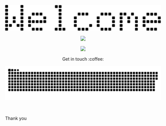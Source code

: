 <br>
<br>

<p align="center">
  <img src="./welcome.svg"/>
</p>


<p align="center">
  <img src="https://readme-typing-svg.herokuapp.com/?lines=+Nice+to+meet+you!;I'm+Mostakim&font=Teko&center=true&height=120&color=00CD27FF&vCenter=true&size=30%22">
</p>

<p align="center"> 
  <img src="https://profile-counter.glitch.me/mostakim-h/count.svg" />
</p>

<p align="center">
  Get in touch :coffee:
</p>

<div align="center">
  <picture>
    <source media="(prefers-color-scheme: dark)" srcset="https://github.com/mostakim-h/mostakim-h/blob/output/github-contribution-grid-snake-dark.svg" />
    <source media="(prefers-color-scheme: light)" srcset="https://github.com/mostakim-h/mostakim-h/blob/output/github-contribution-grid-snake.svg" />
    <img alt="github-snake" src="https://github.com/mostakim-h/mostakim-h/blob/output/github-contribution-grid-snake.svg" />
  </picture>
</div>

<br>
<br>

Thank you

<!--- <p align="left"> <img src="https://github-readme-stats.vercel.app/api?username=mostakim-h&show_icons=true&theme=gotham" alt="Mostakim" /> --->
<!---
mostakim-h/mostakim-h is a ✨ special ✨ repository because its `README.md` (this file) appears on your GitHub profile.
You can click the Preview link to take a look at your changes.
--->
